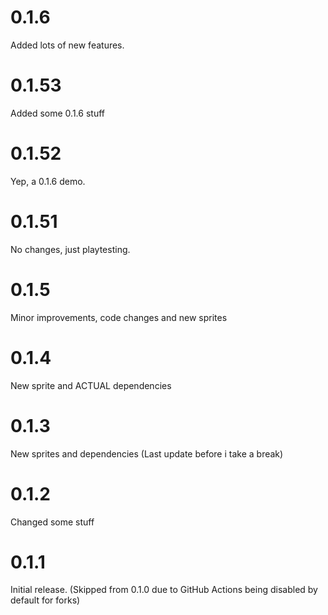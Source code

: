 # 0.1.6
Added lots of new features.
# 0.1.53
Added some 0.1.6 stuff
# 0.1.52
Yep, a 0.1.6 demo.
# 0.1.51
No changes, just playtesting.
# 0.1.5
Minor improvements, code changes and new sprites
# 0.1.4
New sprite and ACTUAL dependencies
# 0.1.3
New sprites and dependencies (Last update before i take a break)
# 0.1.2
Changed some stuff
# 0.1.1
Initial release. (Skipped from 0.1.0 due to GitHub Actions being disabled by default for forks)